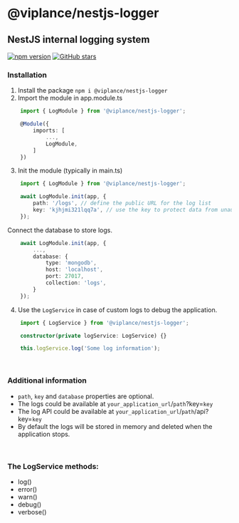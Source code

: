 # @viplance/nestjs-logger
## NestJS internal logging system

[![npm version](https://img.shields.io/npm/v/@viplance/nestjs-logger.svg?style=flat-square)](https://www.npmjs.com/package/@viplance/nestjs-logger)
[![GitHub stars](https://img.shields.io/github/stars/viplance/nestjs-logger.svg?style=social)](https://github.com/viplance/nestjs-logger)

### Installation
1. Install the package `npm i @viplance/nestjs-logger`<br />
2. Import the module in app.module.ts<br />
```typescript
    import { LogModule } from '@viplance/nestjs-logger';

    @Module({
        imports: [
            ...,
            LogModule,
        ]
    })
```

3. Init the module (typically in main.ts)<br />

```typescript
    import { LogModule } from '@viplance/nestjs-logger';

    await LogModule.init(app, {
        path: '/logs', // define the public URL for the log list
        key: 'kjhjmi321lqq7a', // use the key to protect data from unauthorized access
    });
```

Connect the database to store logs.<br />
```typescript
    await LogModule.init(app, {
        ...,
        database: {
            type: 'mongodb',
            host: 'localhost',
            port: 27017,
            collection: 'logs',
        }
    });
```

4. Use the `LogService` in case of custom logs to debug the application.<br />
```typescript
    import { LogService } from '@viplance/nestjs-logger';

    constructor(private logService: LogService) {}

    this.logService.log('Some log information');
```
<br />

### Additional information

- `path`, `key` and `database` properties are optional.
- The logs could be available at `your_application_url`/`path`?key=`key`
- The log API could be available at `your_application_url`/`path`/api?key=`key`
- By default the logs will be stored in memory and deleted when the application stops.<br />
<br />

### The LogService methods:
- log()
- error()
- warn()
- debug()
- verbose()
